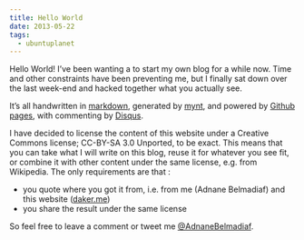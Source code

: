 ```yaml
---
title: Hello World
date: 2013-05-22
tags:
  - ubuntuplanet
---
```

Hello World! I’ve been wanting a to start my own blog for a while now. Time and other constraints have been preventing me, but I finally sat down over the last week-end and hacked together what you actually see.

It’s all handwritten in [markdown][0], generated by [mynt][1], and powered by [Github pages][2], with commenting by [Disqus][3].

I have decided to license the content of this website under a Creative Commons license; CC-BY-SA 3.0 Unported, to be exact. This means that you can take what I will write on this blog, reuse it for whatever you see fit, or combine it with other content under the same license, e.g. from Wikipedia. The only requirements are that :

* you quote where you got it from, i.e. from me (Adnane Belmadiaf) and this website ([daker.me][4])
* you share the result under the same license

So feel free to leave a comment or tweet me [@AdnaneBelmadiaf][5].

[0]: https://en.wikipedia.org/wiki/Markdown
[1]: http://mynt.mirroredwhite.com
[2]: http://pages.github.com
[3]: http://disqus.com/
[4]: http://daker.me
[5]: https://twitter.com/AdnaneBelmadiaf